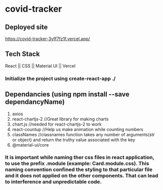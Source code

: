 # covid-tracker
## Deployed site
https://covid-tracker-3yff7fz1f.vercel.app/




## Tech Stack
React || CSS || Material UI ||  Vercel 

### Initialize the project using create-react-app ./

## Dependancies (using npm install --save dependancyName)
1. axios 
2. react-chartjs-2    //Great library for making charts
3. chart.js           //needed for react-chartjs-2 to work
3. react-countup     //Help us  make animation while counting numbers
4. classNames       //classnames function takes any number of arguments(str or object) and return the truthy value associated with the key
5. @material-ui/core




### It is important while naming ther css files in react application, to use the prefix .module (example: Card.module.css). This naming convention confined the styling to that particular file and it does not applied on the other components. That can lead to interference and unpredictable code.
